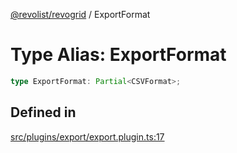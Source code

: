 [@revolist/revogrid](README.md) / ExportFormat

# Type Alias: ExportFormat

```ts
type ExportFormat: Partial<CSVFormat>;
```

## Defined in

[src/plugins/export/export.plugin.ts:17](https://github.com/revolist/revogrid/blob/93978cbf92b3c4002586c5528517b1ce86d856d9/src/plugins/export/export.plugin.ts#L17)
